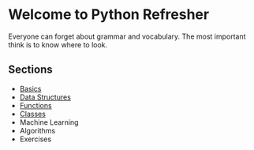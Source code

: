 # Welcome to Python Refresher

Everyone can forget about grammar and vocabulary. The most important think is to know where to look.

## Sections

* [Basics](pythonRefresh.md)
* [Data Structures](./DS/pyDS.md)
* [Functions](./Func/pyGen.md)
* [Classes](./Cls/pyGen.md)
* Machine Learning
* Algorithms
* Exercises
